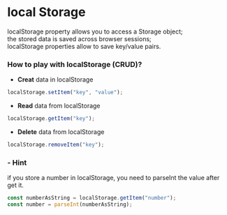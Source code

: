 # local Storage
localStorage property allows you to access a Storage object; <br/>
the stored data is saved across browser sessions; <br/>
localStorage properties allow to save key/value pairs. <br/>

### How to play with localStorage (CRUD)?
- **Creat** data in localStorage
```javascript
localStorage.setItem("key", "value");
```

- **Read** data from localStorage
```javascript
localStorage.getItem("key");
```
- **Delete** data from localStorage
```javascript
localStorage.removeItem("key");
```

### - **Hint**
if you store a number in localStorage, you need to parseInt the value after get it.
```javascript
const numberAsString = localStorage.getItem("number");
const number = parseInt(numberAsString);
```
